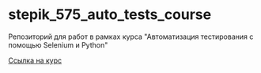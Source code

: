 # stepik_575_auto_tests_course
Репозиторий для работ в рамках курса "Автоматизация тестирования с помощью Selenium и Python"

[Сcылка на курс](https://stepik.org/course/575)